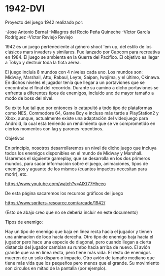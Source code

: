 # 1942-DVI

Proyecto del juego 1942 realizado por:

  -Jose Antonio Bernal
  -Milagros del Rocío Peña Quineche
  -Víctor García Rodríguez
  -Víctor Reviejo Reviejo
 
1942 es un juego perteneciente al género shoot 'em up, del estilo de los clásicos mars invaders y similares. Fue lanzado por Capcom para recreativa en 1984. El juego se ambienta en la Guerra del Pacífico. El objetivo es llegar a Tokyo y destruir toda la flota aérea.

El juego incluía 8 mundos con 4 niveles cada uno. Los mundos son: Midway, Marshall, Attu, Rabaul, Leyte, Saipan, Iwojima, y el último, Okinawa. En dichos niveles el jugador tenía que llegar a un portaviones que se encontraba el final del recorrido. Durante su camino a dicho portaviones se enfrenta a diferentes tipos de enemigos, incluido uno de mayor tamaño a modo de boss del nivel.

Su éxito fue tal que por entonces lo catapultó a todo tipo de plataformas como NES, Commodore 64, Game Boy e incluso más tarde a PlayStation2 y Xbox, aunque, actualmente existe una adaptación del videojuego para Android, la cual esta teniendo un rendimiento que se ve comprometido en ciertos momentos con lag y parones repentinos.

Objetivos

En principio, nosotros desarrollaremos un nivel de dicho juego que incluya todos los enemigos disponibles en el mundo de Midway y Marshall. Usaremos el siguiente gameplay, que se desarrolla en los dos primeros mundos, para sacar información sobre el juego, animaciones, tipos de enemigos y aguante de los mismos (cuantos impactos necesitan para morir), etc.
  
https://www.youtube.com/watch?v=AlXf77Hheeo

De esta página sacaremos los recursos gráficos del juego

https://www.spriters-resource.com/arcade/1942/ 

(Esto de abajo creo que no se debería incluir en este documento)

Tipos de enemigo:

Hay un tipo de enemigo que baja en linea recta hacia el jugador y tienen una animacion de loop hacía derecha.
Otro tipo de enemigo baja hacía el jugador pero hace una especie de diagonal, pero cuando llegan a cierta distancia del jugador cambian su rumbo hacia arriba de nuevo.
El avión grande que va en línea recta, pero tiene más vida. El resto de enemigos mueren de un solo disparo o impacto.
Otro avión de tamaño mediano que tiene más vida que los pequeños pero menos que el grande. Su movimiento son circulos en mitad de la pantalla (por ejemplo).
